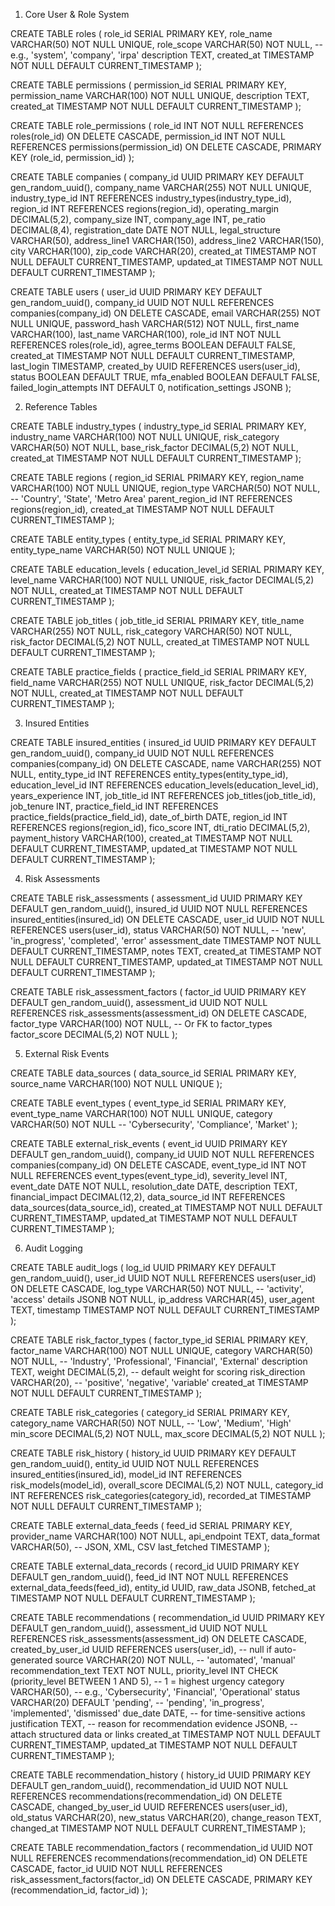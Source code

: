 1. Core User & Role System

CREATE TABLE roles (
    role_id SERIAL PRIMARY KEY,
    role_name VARCHAR(50) NOT NULL UNIQUE,
    role_scope VARCHAR(50) NOT NULL, -- e.g., 'system', 'company', 'irpa'
    description TEXT,
    created_at TIMESTAMP NOT NULL DEFAULT CURRENT_TIMESTAMP
);

CREATE TABLE permissions (
    permission_id SERIAL PRIMARY KEY,
    permission_name VARCHAR(100) NOT NULL UNIQUE,
    description TEXT,
    created_at TIMESTAMP NOT NULL DEFAULT CURRENT_TIMESTAMP
);

CREATE TABLE role_permissions (
    role_id INT NOT NULL REFERENCES roles(role_id) ON DELETE CASCADE,
    permission_id INT NOT NULL REFERENCES permissions(permission_id) ON DELETE CASCADE,
    PRIMARY KEY (role_id, permission_id)
);

CREATE TABLE companies (
    company_id UUID PRIMARY KEY DEFAULT gen_random_uuid(),
    company_name VARCHAR(255) NOT NULL UNIQUE,
    industry_type_id INT REFERENCES industry_types(industry_type_id),
    region_id INT REFERENCES regions(region_id),
    operating_margin DECIMAL(5,2),
    company_size INT,
    company_age INT,
    pe_ratio DECIMAL(8,4),
    registration_date DATE NOT NULL,
    legal_structure VARCHAR(50),
    address_line1 VARCHAR(150),
    address_line2 VARCHAR(150),
    city VARCHAR(100),
    zip_code VARCHAR(20),
    created_at TIMESTAMP NOT NULL DEFAULT CURRENT_TIMESTAMP,
    updated_at TIMESTAMP NOT NULL DEFAULT CURRENT_TIMESTAMP
);

CREATE TABLE users (
    user_id UUID PRIMARY KEY DEFAULT gen_random_uuid(),
    company_id UUID NOT NULL REFERENCES companies(company_id) ON DELETE CASCADE,
    email VARCHAR(255) NOT NULL UNIQUE,
    password_hash VARCHAR(512) NOT NULL,
    first_name VARCHAR(100),
    last_name VARCHAR(100),
    role_id INT NOT NULL REFERENCES roles(role_id),
    agree_terms BOOLEAN DEFAULT FALSE,
    created_at TIMESTAMP NOT NULL DEFAULT CURRENT_TIMESTAMP,
    last_login TIMESTAMP,
    created_by UUID REFERENCES users(user_id),
    status BOOLEAN DEFAULT TRUE,
    mfa_enabled BOOLEAN DEFAULT FALSE,
    failed_login_attempts INT DEFAULT 0,
    notification_settings JSONB
);



2. Reference Tables

CREATE TABLE industry_types (
    industry_type_id SERIAL PRIMARY KEY,
    industry_name VARCHAR(100) NOT NULL UNIQUE,
    risk_category VARCHAR(50) NOT NULL,
    base_risk_factor DECIMAL(5,2) NOT NULL,
    created_at TIMESTAMP NOT NULL DEFAULT CURRENT_TIMESTAMP
);

CREATE TABLE regions (
    region_id SERIAL PRIMARY KEY,
    region_name VARCHAR(100) NOT NULL UNIQUE,
    region_type VARCHAR(50) NOT NULL, -- 'Country', 'State', 'Metro Area'
    parent_region_id INT REFERENCES regions(region_id),
    created_at TIMESTAMP NOT NULL DEFAULT CURRENT_TIMESTAMP
);

CREATE TABLE entity_types (
    entity_type_id SERIAL PRIMARY KEY,
    entity_type_name VARCHAR(50) NOT NULL UNIQUE
);

CREATE TABLE education_levels (
    education_level_id SERIAL PRIMARY KEY,
    level_name VARCHAR(100) NOT NULL UNIQUE,
    risk_factor DECIMAL(5,2) NOT NULL,
    created_at TIMESTAMP NOT NULL DEFAULT CURRENT_TIMESTAMP
);

CREATE TABLE job_titles (
    job_title_id SERIAL PRIMARY KEY,
    title_name VARCHAR(255) NOT NULL,
    risk_category VARCHAR(50) NOT NULL,
    risk_factor DECIMAL(5,2) NOT NULL,
    created_at TIMESTAMP NOT NULL DEFAULT CURRENT_TIMESTAMP
);

CREATE TABLE practice_fields (
    practice_field_id SERIAL PRIMARY KEY,
    field_name VARCHAR(255) NOT NULL UNIQUE,
    risk_factor DECIMAL(5,2) NOT NULL,
    created_at TIMESTAMP NOT NULL DEFAULT CURRENT_TIMESTAMP
);



3. Insured Entities

CREATE TABLE insured_entities (
    insured_id UUID PRIMARY KEY DEFAULT gen_random_uuid(),
    company_id UUID NOT NULL REFERENCES companies(company_id) ON DELETE CASCADE,
    name VARCHAR(255) NOT NULL,
    entity_type_id INT REFERENCES entity_types(entity_type_id),
    education_level_id INT REFERENCES education_levels(education_level_id),
    years_experience INT,
    job_title_id INT REFERENCES job_titles(job_title_id),
    job_tenure INT,
    practice_field_id INT REFERENCES practice_fields(practice_field_id),
    date_of_birth DATE,
    region_id INT REFERENCES regions(region_id),
    fico_score INT,
    dti_ratio DECIMAL(5,2),
    payment_history VARCHAR(100),
    created_at TIMESTAMP NOT NULL DEFAULT CURRENT_TIMESTAMP,
    updated_at TIMESTAMP NOT NULL DEFAULT CURRENT_TIMESTAMP
);



4. Risk Assessments

CREATE TABLE risk_assessments (
    assessment_id UUID PRIMARY KEY DEFAULT gen_random_uuid(),
    insured_id UUID NOT NULL REFERENCES insured_entities(insured_id) ON DELETE CASCADE,
    user_id UUID NOT NULL REFERENCES users(user_id),
    status VARCHAR(50) NOT NULL, -- 'new', 'in_progress', 'completed', 'error'
    assessment_date TIMESTAMP NOT NULL DEFAULT CURRENT_TIMESTAMP,
    notes TEXT,
    created_at TIMESTAMP NOT NULL DEFAULT CURRENT_TIMESTAMP,
    updated_at TIMESTAMP NOT NULL DEFAULT CURRENT_TIMESTAMP
);

CREATE TABLE risk_assessment_factors (
    factor_id UUID PRIMARY KEY DEFAULT gen_random_uuid(),
    assessment_id UUID NOT NULL REFERENCES risk_assessments(assessment_id) ON DELETE CASCADE,
    factor_type VARCHAR(100) NOT NULL, -- Or FK to factor_types
    factor_score DECIMAL(5,2) NOT NULL
);



5. External Risk Events

CREATE TABLE data_sources (
    data_source_id SERIAL PRIMARY KEY,
    source_name VARCHAR(100) NOT NULL UNIQUE
);

CREATE TABLE event_types (
    event_type_id SERIAL PRIMARY KEY,
    event_type_name VARCHAR(100) NOT NULL UNIQUE,
    category VARCHAR(50) NOT NULL -- 'Cybersecurity', 'Compliance', 'Market'
);

CREATE TABLE external_risk_events (
    event_id UUID PRIMARY KEY DEFAULT gen_random_uuid(),
    company_id UUID NOT NULL REFERENCES companies(company_id) ON DELETE CASCADE,
    event_type_id INT NOT NULL REFERENCES event_types(event_type_id),
    severity_level INT,
    event_date DATE NOT NULL,
    resolution_date DATE,
    description TEXT,
    financial_impact DECIMAL(12,2),
    data_source_id INT REFERENCES data_sources(data_source_id),
    created_at TIMESTAMP NOT NULL DEFAULT CURRENT_TIMESTAMP,
    updated_at TIMESTAMP NOT NULL DEFAULT CURRENT_TIMESTAMP
);



6. Audit Logging

CREATE TABLE audit_logs (
    log_id UUID PRIMARY KEY DEFAULT gen_random_uuid(),
    user_id UUID NOT NULL REFERENCES users(user_id) ON DELETE CASCADE,
    log_type VARCHAR(50) NOT NULL, -- 'activity', 'access'
    details JSONB NOT NULL,
    ip_address VARCHAR(45),
    user_agent TEXT,
    timestamp TIMESTAMP NOT NULL DEFAULT CURRENT_TIMESTAMP
);


CREATE TABLE risk_factor_types (
    factor_type_id SERIAL PRIMARY KEY,
    factor_name VARCHAR(100) NOT NULL UNIQUE,
    category VARCHAR(50) NOT NULL, -- 'Industry', 'Professional', 'Financial', 'External'
    description TEXT,
    weight DECIMAL(5,2), -- default weight for scoring
    risk_direction VARCHAR(20), -- 'positive', 'negative', 'variable'
    created_at TIMESTAMP NOT NULL DEFAULT CURRENT_TIMESTAMP
);

CREATE TABLE risk_categories (
    category_id SERIAL PRIMARY KEY,
    category_name VARCHAR(50) NOT NULL, -- 'Low', 'Medium', 'High'
    min_score DECIMAL(5,2) NOT NULL,
    max_score DECIMAL(5,2) NOT NULL
);

CREATE TABLE risk_history (
    history_id UUID PRIMARY KEY DEFAULT gen_random_uuid(),
    entity_id UUID NOT NULL REFERENCES insured_entities(insured_id),
    model_id INT REFERENCES risk_models(model_id),
    overall_score DECIMAL(5,2) NOT NULL,
    category_id INT REFERENCES risk_categories(category_id),
    recorded_at TIMESTAMP NOT NULL DEFAULT CURRENT_TIMESTAMP
);

CREATE TABLE external_data_feeds (
    feed_id SERIAL PRIMARY KEY,
    provider_name VARCHAR(100) NOT NULL,
    api_endpoint TEXT,
    data_format VARCHAR(50), -- JSON, XML, CSV
    last_fetched TIMESTAMP
);

CREATE TABLE external_data_records (
    record_id UUID PRIMARY KEY DEFAULT gen_random_uuid(),
    feed_id INT NOT NULL REFERENCES external_data_feeds(feed_id),
    entity_id UUID,
    raw_data JSONB,
    fetched_at TIMESTAMP NOT NULL DEFAULT CURRENT_TIMESTAMP
);

CREATE TABLE recommendations (
    recommendation_id UUID PRIMARY KEY DEFAULT gen_random_uuid(),
    assessment_id UUID NOT NULL REFERENCES risk_assessments(assessment_id) ON DELETE CASCADE,
    created_by_user_id UUID REFERENCES users(user_id), -- null if auto-generated
    source VARCHAR(20) NOT NULL, -- 'automated', 'manual'
    recommendation_text TEXT NOT NULL,
    priority_level INT CHECK (priority_level BETWEEN 1 AND 5), -- 1 = highest urgency
    category VARCHAR(50), -- e.g., 'Cybersecurity', 'Financial', 'Operational'
    status VARCHAR(20) DEFAULT 'pending', -- 'pending', 'in_progress', 'implemented', 'dismissed'
    due_date DATE, -- for time-sensitive actions
    justification TEXT, -- reason for recommendation
    evidence JSONB, -- attach structured data or links
    created_at TIMESTAMP NOT NULL DEFAULT CURRENT_TIMESTAMP,
    updated_at TIMESTAMP NOT NULL DEFAULT CURRENT_TIMESTAMP
);

CREATE TABLE recommendation_history (
    history_id UUID PRIMARY KEY DEFAULT gen_random_uuid(),
    recommendation_id UUID NOT NULL REFERENCES recommendations(recommendation_id) ON DELETE CASCADE,
    changed_by_user_id UUID REFERENCES users(user_id),
    old_status VARCHAR(20),
    new_status VARCHAR(20),
    change_reason TEXT,
    changed_at TIMESTAMP NOT NULL DEFAULT CURRENT_TIMESTAMP
);

CREATE TABLE recommendation_factors (
    recommendation_id UUID NOT NULL REFERENCES recommendations(recommendation_id) ON DELETE CASCADE,
    factor_id UUID NOT NULL REFERENCES risk_assessment_factors(factor_id) ON DELETE CASCADE,
    PRIMARY KEY (recommendation_id, factor_id)
);
